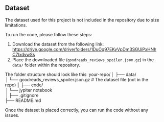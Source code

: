 ## Dataset

The dataset used for this project is not included in the repository due to size limitations. 

To run the code, please follow these steps:
1. Download the dataset from the following link: https://drive.google.com/drive/folders/1DuOq97EKyVpDm3SGUiPxHNhC7IxdvwSs
2. Place the downloaded file (`goodreads_reviews_spoiler.json.gz`) in the `data/` folder within the repository.

The folder structure should look like this:
your-repo/
│
├── data/                   
│   └── goodreads_reviews_spoiler.json.gz  # The dataset file (not in the repo)
│
├── code/                  
│   └── jypiter notebook     
│
├── .gitignore             
├── README.md  


Once the dataset is placed correctly, you can run the code without any issues.
